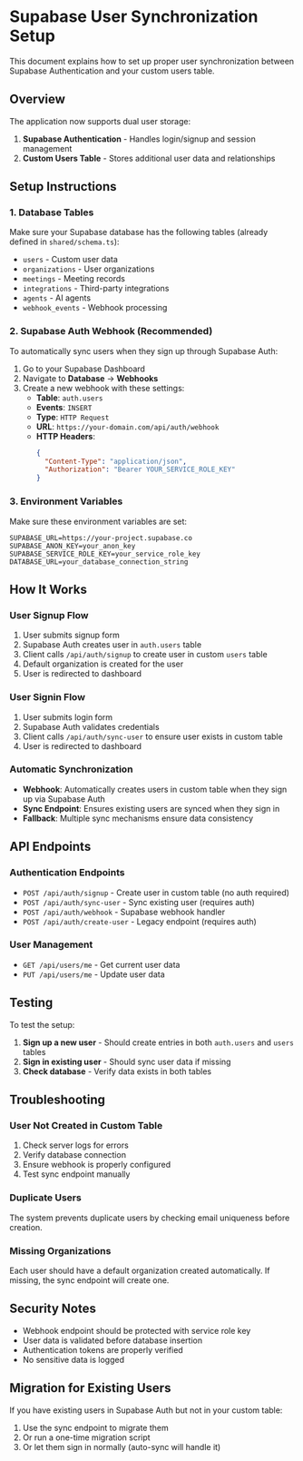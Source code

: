 # Supabase User Synchronization Setup

This document explains how to set up proper user synchronization between Supabase Authentication and your custom users table.

## Overview

The application now supports dual user storage:
1. **Supabase Authentication** - Handles login/signup and session management
2. **Custom Users Table** - Stores additional user data and relationships

## Setup Instructions

### 1. Database Tables

Make sure your Supabase database has the following tables (already defined in `shared/schema.ts`):

- `users` - Custom user data
- `organizations` - User organizations
- `meetings` - Meeting records
- `integrations` - Third-party integrations
- `agents` - AI agents
- `webhook_events` - Webhook processing

### 2. Supabase Auth Webhook (Recommended)

To automatically sync users when they sign up through Supabase Auth:

1. Go to your Supabase Dashboard
2. Navigate to **Database** → **Webhooks**
3. Create a new webhook with these settings:
   - **Table**: `auth.users`
   - **Events**: `INSERT`
   - **Type**: `HTTP Request`
   - **URL**: `https://your-domain.com/api/auth/webhook`
   - **HTTP Headers**: 
     ```json
     {
       "Content-Type": "application/json",
       "Authorization": "Bearer YOUR_SERVICE_ROLE_KEY"
     }
     ```

### 3. Environment Variables

Make sure these environment variables are set:

```env
SUPABASE_URL=https://your-project.supabase.co
SUPABASE_ANON_KEY=your_anon_key
SUPABASE_SERVICE_ROLE_KEY=your_service_role_key
DATABASE_URL=your_database_connection_string
```

## How It Works

### User Signup Flow

1. User submits signup form
2. Supabase Auth creates user in `auth.users` table
3. Client calls `/api/auth/signup` to create user in custom `users` table
4. Default organization is created for the user
5. User is redirected to dashboard

### User Signin Flow

1. User submits login form
2. Supabase Auth validates credentials
3. Client calls `/api/auth/sync-user` to ensure user exists in custom table
4. User is redirected to dashboard

### Automatic Synchronization

- **Webhook**: Automatically creates users in custom table when they sign up via Supabase Auth
- **Sync Endpoint**: Ensures existing users are synced when they sign in
- **Fallback**: Multiple sync mechanisms ensure data consistency

## API Endpoints

### Authentication Endpoints

- `POST /api/auth/signup` - Create user in custom table (no auth required)
- `POST /api/auth/sync-user` - Sync existing user (requires auth)
- `POST /api/auth/webhook` - Supabase webhook handler
- `POST /api/auth/create-user` - Legacy endpoint (requires auth)

### User Management

- `GET /api/users/me` - Get current user data
- `PUT /api/users/me` - Update user data

## Testing

To test the setup:

1. **Sign up a new user** - Should create entries in both `auth.users` and `users` tables
2. **Sign in existing user** - Should sync user data if missing
3. **Check database** - Verify data exists in both tables

## Troubleshooting

### User Not Created in Custom Table

1. Check server logs for errors
2. Verify database connection
3. Ensure webhook is properly configured
4. Test sync endpoint manually

### Duplicate Users

The system prevents duplicate users by checking email uniqueness before creation.

### Missing Organizations

Each user should have a default organization created automatically. If missing, the sync endpoint will create one.

## Security Notes

- Webhook endpoint should be protected with service role key
- User data is validated before database insertion
- Authentication tokens are properly verified
- No sensitive data is logged

## Migration for Existing Users

If you have existing users in Supabase Auth but not in your custom table:

1. Use the sync endpoint to migrate them
2. Or run a one-time migration script
3. Or let them sign in normally (auto-sync will handle it)
